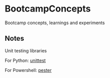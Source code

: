 # **BootcampConcepts**
Bootcamp concepts, learnings and experiments

## **Notes**
Unit testing libraries

For Python: [unittest](https://docs.python.org/3/library/unittest.html#basic-example)

For Powershell: [pester](https://github.com/pester/Pester)